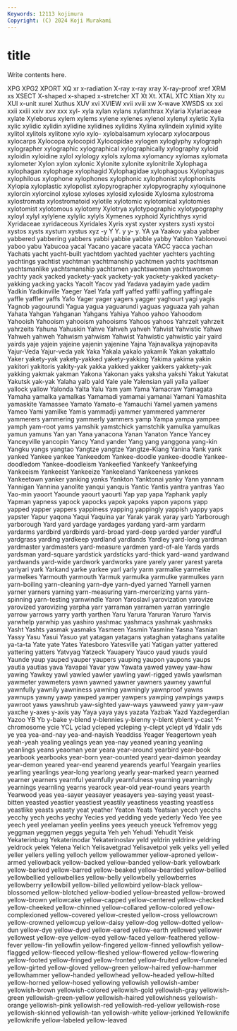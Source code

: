 ```yaml
---
Keywords: 12113 kojimura
Copyright: (C) 2024 Koji Murakami
---
```


# title

Write contents here.



 XPG XPG2 XPORT XQ xr x-radiation X-ray x-ray xray
X-ray-proof xref XRM xs XSECT X-shaped x-shaped x-stretcher XT Xt
Xt. XTAL XTC Xtian Xty xu XUI x-unit xurel Xuthus
XUV xvi XVIEW xvii xviii xw X-wave XWSDS xx xxi
xxii xxiii xxiv xxv xxx xyl- xyla xylan xylans xylanthrax
Xylaria Xylariaceae xylate Xyleborus xylem xylems xylene xylenes xylenol xylenyl
xyletic Xylia xylic xylidic xylidin xylidine xylidines xylidins Xylina xylindein
xylinid xylite xylitol xylitols xylitone xylo xylo- xylobalsamum xylocarp xylocarpous
xylocarps Xylocopa xylocopid Xylocopidae xylogen xyloglyphy xylograph xylographer xylographic xylographical
xylographically xylography xyloid xyloidin xyloidine xylol xylology xylols xyloma xylomancy
xylomas xylomata xylometer Xylon xylon xylonic Xylonite xylonite xylonitrile Xylophaga
xylophagan xylophage xylophagid Xylophagidae xylophagous Xylophagus xylophilous xylophone xylophones xylophonic
xylophonist xylophonists Xylopia xyloplastic xylopolist xylopyrographer xylopyrography xyloquinone xylorcin xylorcinol
xylose xyloses xylosid xyloside Xylosma xylostroma xylostromata xylostromatoid xylotile xylotomic
xylotomical xylotomies xylotomist xylotomous xylotomy Xylotrya xylotypographic xylotypography xyloyl xylyl
xylylene xylylic xylyls Xymenes xyphoid Xyrichthys xyrid Xyridaceae xyridaceous Xyridales
Xyris xyst xyster xysters xysti xystoi xystos xysts xystum xystus
xyz -y Y Y. y y- y. YA ya Yaakov
yaba yabber yabbered yabbering yabbers yabbi yabbie yabble yabby Yablon
Yablonovoi yaboo yabu Yabucoa yacal Yacano yacare yacata YACC yacca
yachan Yachats yacht yacht-built yachtdom yachted yachter yachters yachting yachtings
yachtist yachtman yachtmanship yachtmen yachts yachtsman yachtsmanlike yachtsmanship yachtsmen yachtswoman
yachtswomen yachty yack yacked yackety-yack yackety-yak yackety-yakked yackety-yakking yacking yacks
Yacolt Yacov yad Yadava yadayim yade yadim Yadkin Yadkinville Yaeger
Yael Yafa yaff yaffed yaffil yaffing yaffingale yaffle yaffler yaffs
Yafo Yager yager yagers yagger yaghourt yagi yagis Yagnob yagourundi
Yagua yagua yaguarundi yaguas yaguaza yah yahan Yahata Yahgan Yahganan
Yahgans Yahiya Yahoo yahoo Yahoodom Yahooish Yahooism yahooism yahooisms Yahoos
yahoos Yahrzeit yahrzeit yahrzeits Yahuna Yahuskin Yahve Yahveh yahveh Yahvist
Yahvistic Yahwe Yahweh yahweh Yahwism yahwism Yahwist Yahwistic yahwistic yair
yaird yairds yaje yajein yajeine yajenin yajenine Yajna Yajnavalkya yajnopavita
Yajur-Veda Yajur-veda yak Yaka Yakala yakalo yakamik Yakan yakattalo Yaker
yakety-yak yakety-yakked yakety-yakking Yakima yakima yakin yakitori yakitoris yakity-yak yakka
yakked yakker yakkers yakkety-yak yakking yakmak yakman Yakona Yakonan yaks
yaksha yakshi Yakut Yakutat Yakutsk yak-yak Yalaha yalb yald Yale
yale Yalensian yali yalla yallaer yallock yallow Yalonda Yalta Yalu
Yam yam Yama Yamacraw Yamagata Yamaha yamalka yamalkas Yamamadi yamamai
yamanai Yamani Yamashita yamaskite Yamassee Yamato Yamato-e Yamauchi Yamel yamen
yamens Yameo Yami yamilke Yamis yammadji yammer yammered yammerer yammerers
yammering yammerly yammers yamp Yampa yampa yampee yamph yam-root yams
yamshik yamstchick yamstchik yamulka yamulkas yamun yamuns Yan yan Yana
yanacona Yanan Yanaton Yance Yancey Yanceyville yancopin Yancy Yand yander
Yang yang yanggona yang-kin Yangku yangs yangtao Yangtze yangtze Yangtze-Kiang
Yanina Yank yank yanked Yankee yankee Yankeedom Yankee-doodle yankee-doodle Yankee-doodledom
Yankee-doodleism Yankeefied Yankeefy Yankeefying Yankeeism Yankeeist Yankeeize Yankeeland Yankeeness yankees
Yankeetown yanker yanking yanks Yankton Yanktonai yanky Yann yannam Yannigan
Yannina yanolite yanqui yanquis Yantic Yantis yantra yantras Yao Yao-min
yaoort Yaounde yaourt yaourti Yap yap yapa Yaphank yaply Yapman
yapness yapock yapocks yapok yapoks yapon yapons yapp yapped yapper
yappers yappiness yapping yappingly yappish yappy yaps yapster Yapur yaqona
Yaqui Yaquina yar Yarak yarak yaray yarb Yarborough yarborough Yard
yard yardage yardages yardang yard-arm yardarm yardarms yardbird yardbirds yard-broad
yard-deep yarded yarder yardful yardgrass yarding yardkeep yardland yardlands Yardley
yard-long yardman yardmaster yardmasters yard-measure yardmen yard-of-ale Yards yards yardsman
yard-square yardstick yardsticks yard-thick yard-wand yardwand yardwands yard-wide yardwork yardworks
yare yarely yarer yarest yareta yariyari yark Yarkand yarke yarkee
yarl yarly yarm yarmalke yarmelke yarmelkes Yarmouth yarmouth Yarmuk yarmulka
yarmulke yarmulkes yarn yarn-boiling yarn-cleaning yarn-dye yarn-dyed yarned Yarnell yarnen
yarner yarners yarning yarn-measuring yarn-mercerizing yarns yarn-spinning yarn-testing yarnwindle Yaron
Yaroslavl yarovization yarovize yarovized yarovizing yarpha yarr yarraman yarramen yarran
yarringle yarrow yarrows yarry yarth yarthen Yaru Yarura Yaruran Yaruro
Yarvis yarwhelp yarwhip yas yashiro yashmac yashmacs yashmak yashmaks Yasht
Yashts yasmak yasmaks Yasmeen Yasmin Yasmine Yasna Yasnian Yassy Yasu
Yasui Yasuo yat yatagan yatagans yataghan yataghans yatalite ya-ta-ta Yate
yate Yates Yatesboro Yatesville yati Yatigan yatter yattered yattering yatters
Yatvyag Yatzeck Yauapery Yauco yaud yauds yauld Yaunde yaup yauped
yauper yaupers yauping yaupon yaupons yaups yautia yautias yava Yavapai
Yavar yaw Yawata yawed yawey yaw-haw yawing Yawkey yawl yawled
yawler yawling yawl-rigged yawls yawlsman yawmeter yawmeters yawn yawned yawner
yawners yawney yawnful yawnfully yawnily yawniness yawning yawningly yawnproof yawns
yawnups yawny yawp yawped yawper yawpers yawping yawpings yawps yawroot
yaws yawshrub yaw-sighted yaw-ways yawweed yawy yaw-yaw yaxche y-axes y-axis
yay Yaya yaya yays yazata Yazbak Yazd Yazdegerdian Yazoo YB
Yb y-bake y-blend y-blennies y-blenny y-blent yblent y-cast Y-chromosome ycie
YCL yclad ycleped ycleping y-clept yclept yd Ydalir yds ye
yea yea-and-nay yea-and-nayish Yeaddiss Yeager Yeagertown yeah yeah-yeah yealing yealings
yean yea-nay yeaned yeaning yeanling yeanlings yeans yeaoman year yeara
year-around yearbird year-book yearbook yearbooks year-born year-counted yeard year-daimon yearday
year-demon yeared year-end yearend yearends yearful Yeargain yearlies yearling yearlings
year-long yearlong yearly year-marked yearn yearned yearner yearners yearnful yearnfully
yearnfulness yearning yearningly yearnings yearnling yearns yearock year-old year-round years
yearth Yearwood yeas yea-sayer yeasayer yeasayers yea-saying yeast yeast-bitten yeasted
yeastier yeastiest yeastily yeastiness yeasting yeastless yeastlike yeasts yeasty yeat
yeather Yeaton Yeats Yeatsian yecch yecchs yecchy yech yechs yechy
Yecies yed yedding yede yederly Yedo Yee yee yeech yeel
yeelaman yeelin yeelins yees yeeuch yeeuck Yefremov yegg yeggman yeggmen
yeggs yeguita Yeh yeh Yehudi Yehudit Yeisk Yekaterinburg Yekaterinodar Yekaterinoslav
yeld yeldrin yeldrine yeldring yeldrock yelek Yelena Yelich Yelisavetgrad Yelisavetpol
yelk yelks yell yelled yeller yellers yelling yelloch yellow yellowammer
yellow-aproned yellow-armed yellowback yellow-backed yellow-banded yellow-bark yellowbark yellow-barked yellow-barred yellow-beaked
yellow-bearded yellow-bellied yellowbellied yellowbellies yellow-belly yellowbelly yellowberries yellowberry yellowbill yellow-billed
yellowbird yellow-black yellow-blossomed yellow-blotched yellow-bodied yellow-breasted yellow-browed yellow-brown yellowcake yellow-capped
yellow-centered yellow-checked yellow-cheeked yellow-chinned yellow-collared yellow-colored yellow-complexioned yellow-covered yellow-crested yellow-cross
yellowcrown yellow-crowned yellowcup yellow-daisy yellow-dog yellow-dotted yellow-dun yellow-dye yellow-dyed yellow-eared
yellow-earth yellowed yellower yellowest yellow-eye yellow-eyed yellow-faced yellow-feathered yellow-fever yellow-fin
yellowfin yellow-fingered yellow-finned yellowfish yellow-flagged yellow-fleeced yellow-fleshed yellow-flowered yellow-flowering yellow-footed
yellow-fringed yellow-fronted yellow-fruited yellow-funneled yellow-girted yellow-gloved yellow-green yellow-haired yellow-hammer yellowhammer
yellow-handed yellowhead yellow-headed yellow-hilted yellow-horned yellow-hosed yellowing yellowish yellowish-amber yellowish-brown
yellowish-colored yellowish-gold yellowish-gray yellowish-green yellowish-green-yellow yellowish-haired yellowishness yellowish-orange yellowish-pink yellowish-red
yellowish-red-yellow yellowish-rose yellowish-skinned yellowish-tan yellowish-white yellow-jerkined Yellowknife yellowknife yellow-labeled yellow-leaved
